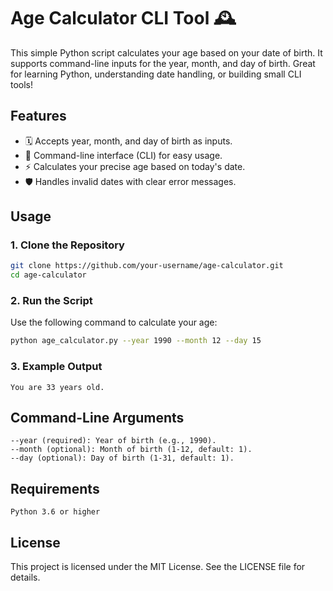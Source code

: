 # Age Calculator CLI Tool 🕰️

This simple Python script calculates your age based on your date of birth. It supports command-line inputs for the year, month, and day of birth. Great for learning Python, understanding date handling, or building small CLI tools!

## Features
- 🗓️ Accepts year, month, and day of birth as inputs.
- 🚀 Command-line interface (CLI) for easy usage.
- ⚡ Calculates your precise age based on today's date.
- 🛡️ Handles invalid dates with clear error messages.

## Usage

### 1. Clone the Repository
```bash
git clone https://github.com/your-username/age-calculator.git
cd age-calculator
```
### 2. Run the Script
Use the following command to calculate your age:
```bash
python age_calculator.py --year 1990 --month 12 --day 15
```
### 3. Example Output

    You are 33 years old.

## Command-Line Arguments

    --year (required): Year of birth (e.g., 1990).
    --month (optional): Month of birth (1-12, default: 1).
    --day (optional): Day of birth (1-31, default: 1).

## Requirements

    Python 3.6 or higher

## License

This project is licensed under the MIT License. See the LICENSE file for details.